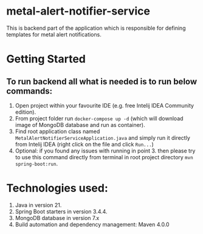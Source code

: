 # metal-alert-notifier-service

This is backend part of the application which is responsible for defining templates for metal alert notifications.

# Getting Started

## To run backend all what is needed is to run below commands:
1. Open project within your favourite IDE (e.g. free Intelij IDEA Community edition).
2. From project folder run `docker-compose up -d` (which will download image of MongoDB database and run as container).
3. Find root application class named `MetalAlertNotifierServiceApplication.java` and simply run it directly from Intelij IDEA (right click on the file and click `Run...`)
4. Optional: if you found any issues with running in point 3. then please try to use this command directly from terminal in root project directory `mvn spring-boot:run`.

# Technologies used:
1. Java in version 21.
2. Spring Boot starters in version 3.4.4. 
3. MongoDB database in version 7.x
4. Build automation and dependency management: Maven 4.0.0
